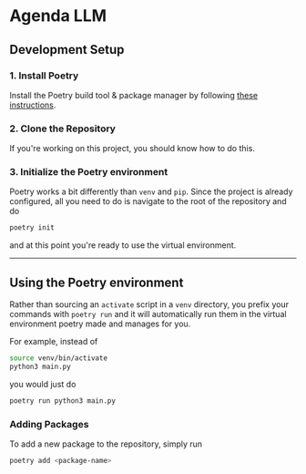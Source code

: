 # Agenda LLM

## Development Setup

### 1. Install Poetry

Install the Poetry build tool & package manager by following [these instructions](https://python-poetry.org/docs/#installing-with-the-official-installer).

### 2. Clone the Repository

If you're working on this project, you should know how to do this.

### 3. Initialize the Poetry environment

Poetry works a bit differently than `venv` and `pip`. Since the project is already configured, all you need to do is navigate to the root of the repository and do

```bash
poetry init
```

and at this point you're ready to use the virtual environment.

---

## Using the Poetry environment

Rather than sourcing an `activate` script in a `venv` directory, you prefix your commands with `poetry run` and it will automatically run them in the virtual environment poetry made and manages for you.

For example, instead of

```bash
source venv/bin/activate
python3 main.py
```

you would just do

```bash
poetry run python3 main.py
```

### Adding Packages

To add a new package to the repository, simply run

```bash
poetry add <package-name>
```
